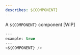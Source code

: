 ```yaml
---
describes: ${COMPONENT}
---
```


A `${COMPONENT}` component [WIP]

```js
---
example: true
---
<${COMPONENT} />
```
